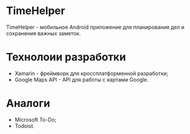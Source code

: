 # TimeHelper

TimeHelper - мобильное Android приложение для планирования дел и сохранения важных заметок.

# Технолоии разработки

* Xamarin - фреймворк для кроссплатформенной разработки;
* Google Maps API - API для работы с картами Google.

# Аналоги

* Microsoft To-Do;
* Todoist.
